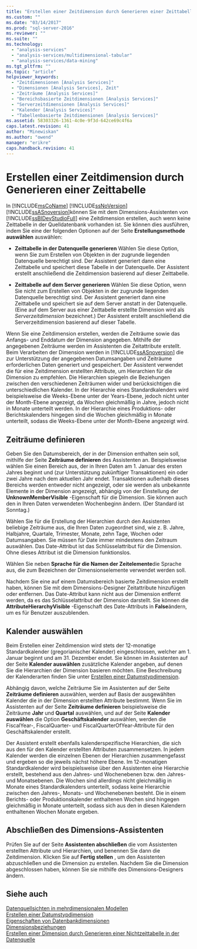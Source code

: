 ```yaml
---
title: "Erstellen einer Zeitdimension durch Generieren einer Zeittabelle | Microsoft Docs"
ms.custom: ""
ms.date: "03/14/2017"
ms.prod: "sql-server-2016"
ms.reviewer: ""
ms.suite: ""
ms.technology: 
  - "analysis-services"
  - "analysis-services/multidimensional-tabular"
  - "analysis-services/data-mining"
ms.tgt_pltfrm: ""
ms.topic: "article"
helpviewer_keywords: 
  - "Zeitdimensionen [Analysis Services]"
  - "Dimensionen [Analysis Services], Zeit"
  - "Zeiträume [Analysis Services]"
  - "Bereichsbasierte Zeitdimensionen [Analysis Services]"
  - "Serverzeitdimensionen [Analysis Services]"
  - "Kalender [Analysis Services]"
  - "Tabellenbasierte Zeitdimensionen [Analysis Services]"
ms.assetid: 58303326-1361-4c0e-9f3d-642ce69c4f6a
caps.latest.revision: 41
author: "Minewiskan"
ms.author: "owend"
manager: "erikre"
caps.handback.revision: 41
---
```

# Erstellen einer Zeitdimension durch Generieren einer Zeittabelle
  In [!INCLUDE[msCoName](../../includes/msconame-md.md)] [!INCLUDE[ssNoVersion](../../includes/ssnoversion-md.md)] [!INCLUDE[ssASnoversion](../../includes/ssasnoversion-md.md)]können Sie mit dem Dimensions-Assistenten von [!INCLUDE[ssBIDevStudioFull](../../includes/ssbidevstudiofull-md.md)] eine Zeitdimension erstellen, auch wenn keine Zeittabelle in der Quelldatenbank vorhanden ist. Sie können dies ausführen, indem Sie eine der folgenden Optionen auf der Seite **Erstellungsmethode auswählen** auswählen:  
  
-   **Zeittabelle in der Datenquelle generieren** Wählen Sie diese Option, wenn Sie zum Erstellen von Objekten in der zugrunde liegenden Datenquelle berechtigt sind. Der Assistent generiert dann eine Zeittabelle und speichert diese Tabelle in der Datenquelle. Der Assistent erstellt anschließend die Zeitdimension basierend auf dieser Zeittabelle.  
  
-   **Zeittabelle auf dem Server generieren** Wählen Sie diese Option, wenn Sie nicht zum Erstellen von Objekten in der zugrunde liegenden Datenquelle berechtigt sind. Der Assistent generiert dann eine Zeittabelle und speichert sie auf dem Server anstatt in der Datenquelle. (Eine auf dem Server aus einer Zeittabelle erstellte Dimension wird als *Serverzeitdimension* bezeichnet.) Der Assistent erstellt anschließend die Serverzeitdimension basierend auf dieser Tabelle.  
  
 Wenn Sie eine Zeitdimension erstellen, werden die Zeiträume sowie das Anfangs- und Enddatum der Dimension angegeben. Mithilfe der angegebenen Zeiträume werden im Assistenten die Zeitattribute erstellt. Beim Verarbeiten der Dimension werden in [!INCLUDE[ssASnoversion](../../includes/ssasnoversion-md.md)] die zur Unterstützung der angegebenen Datumsangaben und Zeiträume erforderlichen Daten generiert und gespeichert. Der Assistent verwendet die für eine Zeitdimension erstellten Attribute, um Hierarchien für die Dimension zu empfehlen. Die Hierarchien spiegeln die Beziehungen zwischen den verschiedenen Zeiträumen wider und berücksichtigen die unterschiedlichen Kalender. In der Hierarchie eines Standardkalenders wird beispielsweise die Weeks-Ebene unter der Years-Ebene, jedoch nicht unter der Month-Ebene angezeigt, da Wochen gleichmäßig in Jahre, jedoch nicht in Monate unterteilt werden. In der Hierarchie eines Produktions- oder Berichtskalenders hingegen sind die Wochen gleichmäßig in Monate unterteilt, sodass die Weeks-Ebene unter der Month-Ebene angezeigt wird.  
  
## Zeiträume definieren  
 Geben Sie den Datumsbereich, der in der Dimension enthalten sein soll, mithilfe der Seite **Zeiträume definieren** des Assistenten an. Beispielsweise wählen Sie einen Bereich aus, der in Ihren Daten am 1. Januar des ersten Jahres beginnt und (zur Unterstützung zukünftiger Transaktionen) ein oder zwei Jahre nach dem aktuellen Jahr endet. Transaktionen außerhalb dieses Bereichs werden entweder nicht angezeigt, oder sie werden als unbekannte Elemente in der Dimension angezeigt, abhängig von der Einstellung der **UnknownMemberVisible** -Eigenschaft für die Dimension. Sie können auch den in Ihren Daten verwendeten Wochenbeginn ändern. (Der Standard ist Sonntag.)  
  
 Wählen Sie für die Erstellung der Hierarchien durch den Assistenten beliebige Zeiträume aus, die Ihren Daten zugeordnet sind, wie z. B. Jahre, Halbjahre, Quartale, Trimester, Monate, zehn Tage, Wochen oder Datumsangaben. Sie müssen für Date immer mindestens den Zeitraum auswählen. Das Date-Attribut ist das Schlüsselattribut für die Dimension. Ohne dieses Attribut ist die Dimension funktionslos.  
  
 Wählen Sie neben **Sprache für die Namen der Zeitelemente**die Sprache aus, die zum Bezeichnen der Dimensionselemente verwendet werden soll.  
  
 Nachdem Sie eine auf einem Datumsbereich basierte Zeitdimension erstellt haben, können Sie mit dem Dimensions-Designer Zeitattribute hinzufügen oder entfernen. Das Date-Attribut kann nicht aus der Dimension entfernt werden, da es das Schlüsselattribut der Dimension darstellt. Sie können die **AttributeHierarchyVisible** -Eigenschaft des Date-Attributs in **False**ändern, um es für Benutzer auszublenden.  
  
## Kalender auswählen  
 Beim Erstellen einer Zeitdimension wird stets der 12-monatige Standardkalender (gregorianischer Kalender) eingeschlossen, welcher am 1. Januar beginnt und am 31. Dezember endet. Sie können im Assistenten auf der Seite **Kalender auswählen** zusätzliche Kalender angeben, auf denen Sie die Hierarchien der Dimension basieren möchten. Eine Beschreibung der Kalenderarten finden Sie unter [Erstellen einer Datumstypdimension](../../analysis-services/multidimensional-models/create-a-date-type-dimension.md).  
  
 Abhängig davon, welche Zeiträume Sie im Assistenten auf der Seite **Zeiträume definieren** auswählen, werden auf Basis der ausgewählten Kalender die in der Dimension erstellten Attribute bestimmt. Wenn Sie im Assistenten auf der Seite **Zeiträume definieren** beispielsweise die Zeiträume **Jahr** und **Quartal** auswählen, und auf der Seite **Kalender auswählen** die Option **Geschäftskalender** auswählen, werden die FiscalYear-, FiscalQuarter- und FiscalQuarterOfYear-Attribute für den Geschäftskalender erstellt.  
  
 Der Assistent erstellt ebenfalls kalenderspezifische Hierarchien, die sich aus den für den Kalender erstellten Attributen zusammensetzen. In jedem Kalender werden die einzelnen Ebenen der Hierarchien zusammengefasst und ergeben so die jeweils nächst höhere Ebene. Im 12-monatigen Standardkalender wird beispielsweise über den Assistenten eine Hierarchie erstellt, bestehend aus den Jahres- und Wochenebenen bzw. den Jahres- und Monatsebenen. Die Wochen sind allerdings nicht gleichmäßig in Monate eines Standardkalenders unterteilt, sodass keine Hierarchie zwischen den Jahres-, Monats- und Wochenebenen besteht. Die in einem Berichts- oder Produktionskalender enthaltenen Wochen sind hingegen gleichmäßig in Monate unterteilt, sodass sich aus den in diesen Kalendern enthaltenen Wochen Monate ergeben.  
  
## Abschließen des Dimensions-Assistenten  
 Prüfen Sie auf der Seite **Assistenten abschließen** die vom Assistenten erstellten Attribute und Hierarchien, und benennen Sie dann die Zeitdimension. Klicken Sie auf **Fertig stellen** , um den Assistenten abzuschließen und die Dimension zu erstellen. Nachdem Sie die Dimension abgeschlossen haben, können Sie sie mithilfe des Dimensions-Designers ändern.  
  
## Siehe auch  
 [Datenquellsichten in mehrdimensionalen Modellen](../../analysis-services/multidimensional-models/data-source-views-in-multidimensional-models.md)   
 [Erstellen einer Datumstypdimension](../../analysis-services/multidimensional-models/create-a-date-type-dimension.md)   
 [Eigenschaften von Datenbankdimensionen](../../analysis-services/multidimensional-models-olap-logical-dimension-objects/database-dimension-properties.md)   
 [Dimensionsbeziehungen](../../analysis-services/multidimensional-models-olap-logical-cube-objects/dimension-relationships.md)   
 [Erstellen einer Dimension durch Generieren einer Nichtzeittabelle in der Datenquelle](../../analysis-services/multidimensional-models/create-a-dimension-by-generating-a-non-time-table-in-the-data-source.md)  
  
  